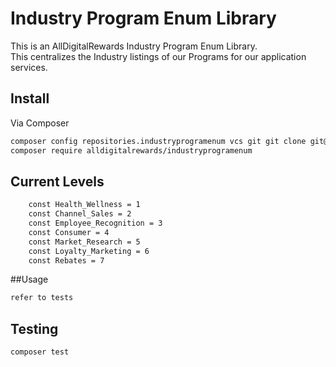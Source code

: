# Industry Program Enum Library

This is an AllDigitalRewards Industry Program Enum Library.  
This centralizes the Industry listings of our Programs for our application services.

## Install

Via Composer

``` bash
composer config repositories.industryprogramenum vcs git git clone git@bitbucket.org:alldigitalrewards/industryprogramenum.git
composer require alldigitalrewards/industryprogramenum
```

## Current Levels
```bash
    const Health_Wellness = 1
    const Channel_Sales = 2
    const Employee_Recognition = 3
    const Consumer = 4
    const Market_Research = 5
    const Loyalty_Marketing = 6
    const Rebates = 7
```

##Usage
```bash
refer to tests 
```

## Testing

``` bash
composer test
```
